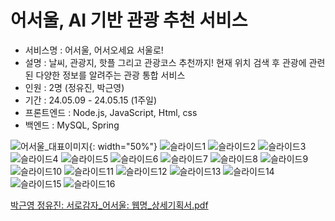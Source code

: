 # 어서울, AI 기반 관광 추천 서비스
- 서비스명 : 어서울, 어서오세요 서울로!
- 설명 : 날씨, 관광지, 핫플 그리고 관광코스 추천까지! 현재 위치 검색 후 관광에 관련된 다양한 정보를 알려주는 관광 통합 서비스
- 인원 : 2명 (정유진, 박근영)
- 기간 : 24.05.09 - 24.05.15 (1주일)
- 프론트엔드 : Node.js, JavaScript, Html, css
- 백엔드 : MySQL, Spring
  
![어서울_대표이미지](https://github.com/Dudumchit20/wheresMySeoul/assets/114843604/2116675f-8478-458a-9adf-6eef60fe61e5){: width="50%"}
![슬라이드1](https://github.com/Dudumchit20/wheresMySeoul/assets/114843604/d9138a00-9db0-4773-bd25-14295661e929)
![슬라이드2](https://github.com/Dudumchit20/wheresMySeoul/assets/114843604/03933f5e-c8d1-40c6-96cc-7c300c5422b6)
![슬라이드3](https://github.com/Dudumchit20/wheresMySeoul/assets/114843604/f71d6a99-ea17-49b9-97fb-a339f25d4842)
![슬라이드4](https://github.com/Dudumchit20/wheresMySeoul/assets/114843604/48be4696-b726-456e-8907-74db4aa06856)
![슬라이드5](https://github.com/Dudumchit20/wheresMySeoul/assets/114843604/293666c2-025b-4ca9-b11f-3ed94e3b9083)
![슬라이드6](https://github.com/Dudumchit20/wheresMySeoul/assets/114843604/16670bac-7ac8-4559-9d90-cbf9426d1d94)
![슬라이드7](https://github.com/Dudumchit20/wheresMySeoul/assets/114843604/250e7904-4327-4321-93d8-231ff4068a19)
![슬라이드8](https://github.com/Dudumchit20/wheresMySeoul/assets/114843604/d94fe1f7-983d-4614-9318-1041794233b6)
![슬라이드9](https://github.com/Dudumchit20/wheresMySeoul/assets/114843604/159123d7-6f94-4ba5-844f-7f88160302ca)
![슬라이드10](https://github.com/Dudumchit20/wheresMySeoul/assets/114843604/32a23b90-d212-4a88-8410-abd67b26ca47)
![슬라이드11](https://github.com/Dudumchit20/wheresMySeoul/assets/114843604/6aaa44bd-dd3d-44a8-a766-2674ec64e9a7)
![슬라이드12](https://github.com/Dudumchit20/wheresMySeoul/assets/114843604/da122ed3-0be1-496e-9c14-6d22a62808c7)
![슬라이드13](https://github.com/Dudumchit20/wheresMySeoul/assets/114843604/c150942e-7904-420d-8dbd-e7175d9f3cdf)
![슬라이드14](https://github.com/Dudumchit20/wheresMySeoul/assets/114843604/7e8c5fa9-8481-4058-b046-73beb13e8059)
![슬라이드15](https://github.com/Dudumchit20/wheresMySeoul/assets/114843604/19031332-1b5b-46c1-824e-376a85800344)
![슬라이드16](https://github.com/Dudumchit20/wheresMySeoul/assets/114843604/40998345-6188-4eee-a150-46439d88cd29)

[박근영 정유진: 서로감자_어서울: 웹명_상세기획서.pdf](https://github.com/Dudumchit20/wheresMySeoul/files/15330257/_._.pdf)
